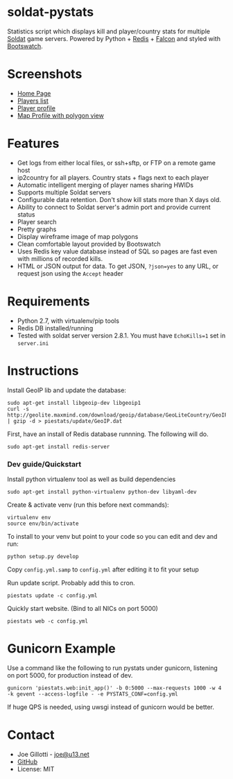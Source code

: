 # soldat-pystats

Statistics script which displays kill and player/country stats for multiple
[Soldat](http://soldat.pl/) game servers. Powered by Python + [Redis](http://redis.io/) + [Falcon](https://falconframework.org/) and styled with [Bootswatch](http://bootswatch.com/).

# Screenshots

 - [Home Page](http://jrgp.us/screenshots/soldat-pystats1.png)
 - [Players list](http://jrgp.us/screenshots/soldat-pystats2.png)
 - [Player profile](http://jrgp.us/screenshots/soldat-pystats3.png)
 - [Map Profile with polygon view](http://jrgp.us/screenshots/soldat-pystats_map1.png)

# Features

 - Get logs from either local files, or ssh+sftp, or FTP on a remote game host
 - ip2country for all players. Country stats + flags next to each player
 - Automatic intelligent merging of player names sharing HWIDs
 - Supports multiple Soldat servers
 - Configurable data retention. Don't show kill stats more than X days old.
 - Ability to connect to Soldat server's admin port and provide current status
 - Player search
 - Pretty graphs
 - Display wireframe image of map polygons
 - Clean comfortable layout provided by Bootswatch
 - Uses Redis key value database instead of SQL so pages are fast even with
   millions of recorded kills.
 - HTML or JSON output for data. To get JSON, `?json=yes` to any URL, or request json using the `Accept` header

# Requirements

- Python 2.7, with virtualenv/pip tools
- Redis DB installed/running
- Tested with soldat server version 2.8.1. You must have `EchoKills=1` set in `server.ini`

# Instructions

Install GeoIP lib and update the database:

    sudo apt-get install libgeoip-dev libgeoip1
    curl -s http://geolite.maxmind.com/download/geoip/database/GeoLiteCountry/GeoIP.dat.gz | gzip -d > piestats/update/GeoIP.dat

First, have an install of Redis database runnning. The following will do.

    sudo apt-get install redis-server

### Dev guide/Quickstart

Install python virtualenv tool as well as build dependencies

    sudo apt-get install python-virtualenv python-dev libyaml-dev

Create & activate venv (run this before next commands):

    virtualenv env
    source env/bin/activate

To install to your venv but point to your code so you can edit and dev and run:

    python setup.py develop

Copy `config.yml.samp` to `config.yml` after editing it to fit your setup

Run update script. Probably add this to cron.

    piestats update -c config.yml

Quickly start website. (Bind to all NICs on port 5000)

    piestats web -c config.yml

# Gunicorn Example

Use a command like the following to run pystats under gunicorn, listening on port 5000, for production instead of dev.

    gunicorn 'piestats.web:init_app()' -b 0:5000 --max-requests 1000 -w 4 -k gevent --access-logfile - -e PYSTATS_CONF=config.yml

If huge QPS is needed, using uwsgi instead of gunicorn would be better.

# Contact
 - Joe Gillotti - <joe@u13.net>
 - [GitHub](https://github.com/jrgp/soldat-pystats)
 - License: MIT
